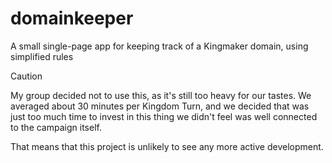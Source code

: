 # domainkeeper

A small single-page app for keeping track of a Kingmaker domain, using simplified rules

> [!CAUTION]
> 
> My group decided not to use this, as it's still too heavy for our tastes. We averaged about 30 minutes per Kingdom Turn, and we decided that was just too much time to invest in this thing we didn't feel was well connected to the campaign itself.
>
> That means that this project is unlikely to see any more active development.
